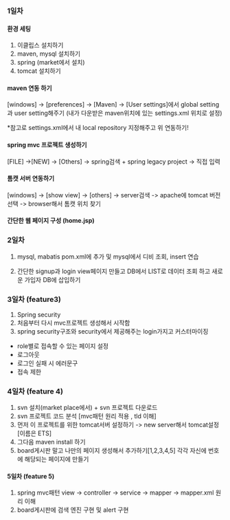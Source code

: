 ### 1일차
#### 환경 세팅
1. 이클립스 설치하기
2. maven, mysql 설치하기
3. spring (market에서 설치)
4. tomcat 설치하기

#### maven 연동 하기
[windows] -> [preferences] -> [Maven] -> [User settings]에서
global setting과 user setting해주기 (내가 다운받은 maven위치에 있는 settings.xml 위치로 설정)
 
 *참고로 settings.xml에서 내 local repository 지정해주고 위 연동하기!
 
 #### spring mvc 프로젝트 생성하기
 [FILE] ->[NEW] -> [Others] -> spring검색 + spring legacy project -> 직접 입력
 
 #### 톰캣 서버 연동하기
 [windows] -> [show view] -> [others] -> server검색 -> apache에 tomcat 버전 선택 -> browser해서 톰캣 위치 찾기
 
 #### 간단한 웹 페이지 구성 (home.jsp)
 
 ### 2일차
 1. mysql, mabatis pom.xml에 추가 및 mysql에서 디비 조회, insert 연습
 
 2. 간단한 signup과 login view페이지 만들고 DB에서 LIST로 데이터 조회 하고 새로운 가입자 DB에 삽입하기
 
 ### 3일차 (feature3)
 1. Spring security<br>
 2. 처음부터 다시 mvc프로젝트 생성해서 시작함<br>
 3. spring security구조와 security에서 제공해주는 login가지고 커스터마이징<br>
  + role별로 접속할 수 있는 페이지 설정
  + 로그아웃
  + 로그인 실패 시 에러문구
  + 접속 제한
  
  
### 4일차 (feature 4)
 1. svn 설치(market place에서) + svn 프로젝트 다운로드<br>
 2. svn 프로젝트 코드 분석 [mvc패턴 원리 적용 , tld 이해]<br>
 3. 먼저 이 프로젝트를 위한 tomcat서버 설정하기 -> new server해서 tomcat설정[이름은 ETS]<br>
 4. 그다음 maven install 하기<br>
 5. board게시판 말고 나만의 페이지 생성해서 추가하기[1,2,3,4,5] 각각 자신에 번호에 해당되는 페이지에 만들기


#### 5일차 (feature 5)
 1. spring mvc패턴 view -> controller -> service -> mapper -> mapper.xml 원리 이해
 2. board게시판에 검색 엔진 구현 및 alert 구현
